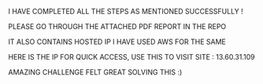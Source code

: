 I HAVE COMPLETED ALL THE STEPS AS MENTIONED SUCCESSFULLY !

PLEASE GO THROUGH THE ATTACHED PDF REPORT IN THE REPO

IT ALSO CONTAINS HOSTED IP 
I HAVE USED AWS FOR THE SAME

HERE IS THE IP FOR QUICK ACCESS, USE THIS TO VISIT SITE : 13.60.31.109

AMAZING CHALLENGE FELT GREAT SOLVING THIS :)
